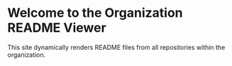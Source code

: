 # Welcome to the Organization README Viewer

This site dynamically renders README files from all repositories within the organization.
